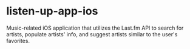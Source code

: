 # listen-up-app-ios
Music-related iOS application that utilizes the Last.fm API to search for artists, populate artists' info, and suggest artists similar to the user's favorites.
